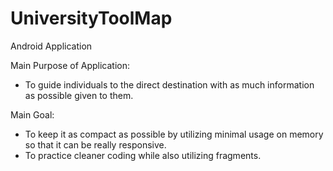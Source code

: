 # UniversityToolMap
Android Application

Main Purpose of Application:
 - To guide individuals to the direct destination with as much information as possible given to them.

Main Goal:
 - To keep it as compact as possible by utilizing minimal usage on memory so that it can be really responsive.
 - To practice cleaner coding while also utilizing fragments.

